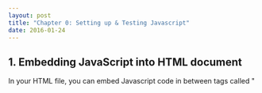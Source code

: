 ```yaml
---
layout: post
title: "Chapter 0: Setting up & Testing Javascript"
date: 2016-01-24
---
```


## 1. Embedding JavaScript into HTML document

In your HTML file, you can embed Javascript code in between tags called \"<script>\"